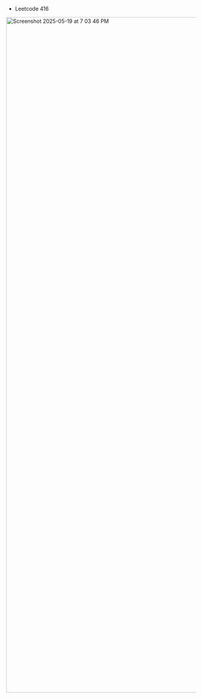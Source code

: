 - Leetcode 416
<img width="1792" alt="Screenshot 2025-05-19 at 7 03 46 PM" src="https://github.com/user-attachments/assets/247cfe0b-5fb9-406c-9534-449fb63b8b3b" />

